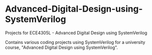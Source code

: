 # Advanced-Digital-Design-using-SystemVerilog
Projects for ECE4305L - Advanced Digital Design using SystemVerilog

Contains various coding projects using SystemVerilog for a university course, "Advanced Digital Design using SystemVerilog".
